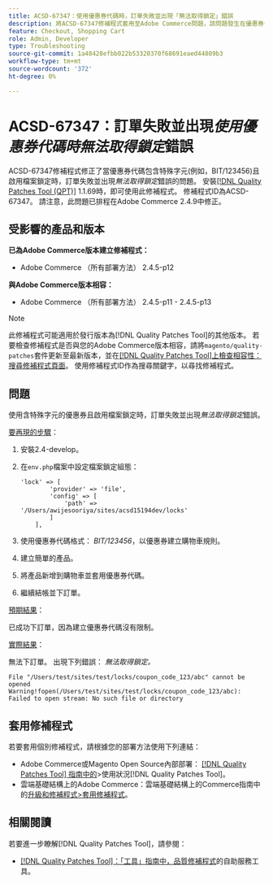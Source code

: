 ```yaml
---
title: ACSD-67347：使用優惠券代碼時，訂單失敗並出現「無法取得鎖定」錯誤
description: 將ACSD-67347修補程式套用至Adobe Commerce問題，該問題發生在優惠券代碼包含特殊字元(例如BIT/123456)且啟用檔案鎖定時，訂單失敗並出現「無法取得鎖定」錯誤。
feature: Checkout, Shopping Cart
role: Admin, Developer
type: Troubleshooting
source-git-commit: 1a48428efbb022b53320370f68691eaed44809b3
workflow-type: tm+mt
source-wordcount: '372'
ht-degree: 0%

---
```



# ACSD-67347：訂單失敗並出現&#x200B;*使用優惠券代碼時無法取得鎖定*&#x200B;錯誤

ACSD-67347修補程式修正了當優惠券代碼包含特殊字元(例如，BIT/123456)且啟用檔案鎖定時，訂單失敗並出現&#x200B;*無法取得鎖定*&#x200B;錯誤的問題。 安裝[[!DNL Quality Patches Tool (QPT)]](/help/tools/quality-patches-tool/quality-patches-tool-to-self-serve-quality-patches.md) 1.1.69時，即可使用此修補程式。 修補程式ID為ACSD-67347。 請注意，此問題已排程在Adobe Commerce 2.4.9中修正。

## 受影響的產品和版本

**已為Adobe Commerce版本建立修補程式：**

* Adobe Commerce （所有部署方法） 2.4.5-p12

**與Adobe Commerce版本相容：**

* Adobe Commerce （所有部署方法） 2.4.5-p11 - 2.4.5-p13

>[!NOTE]
>
>此修補程式可能適用於發行版本為[!DNL Quality Patches Tool]的其他版本。 若要檢查修補程式是否與您的Adobe Commerce版本相容，請將`magento/quality-patches`套件更新至最新版本，並在[[!DNL Quality Patches Tool]上檢查相容性：搜尋修補程式頁面](https://experienceleague.adobe.com/tools/commerce-quality-patches/index.html)。 使用修補程式ID作為搜尋關鍵字，以尋找修補程式。

## 問題

使用含特殊字元的優惠券且啟用檔案鎖定時，訂單失敗並出現&#x200B;*無法取得鎖定*&#x200B;錯誤。

<u>要再現的步驟</u>：

1. 安裝2.4-develop。
1. 在`env.php`檔案中設定檔案鎖定組態：

   ```
   'lock' => [
           'provider' => 'file',
           'config' => [
               'path' => '/Users/awijesooriya/sites/acsd15194dev/locks'
           ]
       ],
   ```

1. 使用優惠券代碼格式： *BIT/123456*，以優惠券建立購物車規則。
1. 建立簡單的產品。
1. 將產品新增到購物車並套用優惠券代碼。
1. 繼續結帳並下訂單。

<u>預期結果</u>：

已成功下訂單，因為建立優惠券代碼沒有限制。

<u>實際結果</u>：

無法下訂單。 出現下列錯誤： *無法取得鎖定。*

```
File "/Users/test/sites/test/locks/coupon_code_123/abc" cannot be opened Warning!fopen(/Users/test/sites/test/locks/coupon_code_123/abc): Failed to open stream: No such file or directory
```

## 套用修補程式

若要套用個別修補程式，請根據您的部署方法使用下列連結：

* Adobe Commerce或Magento Open Source內部部署： [[!DNL Quality Patches Tool] 指南中的](/help/tools/quality-patches-tool/usage.md)>使用狀況[!DNL Quality Patches Tool]。
* 雲端基礎結構上的Adobe Commerce：雲端基礎結構上的Commerce指南中的[升級和修補程式>套用修補程式](https://experienceleague.adobe.com/docs/commerce-cloud-service/user-guide/develop/upgrade/apply-patches.html)。

## 相關閱讀

若要進一步瞭解[!DNL Quality Patches Tool]，請參閱：

* [[!DNL Quality Patches Tool]：「工具」指南中，品質修補程式](/help/tools/quality-patches-tool/quality-patches-tool-to-self-serve-quality-patches.md)的自助服務工具。
